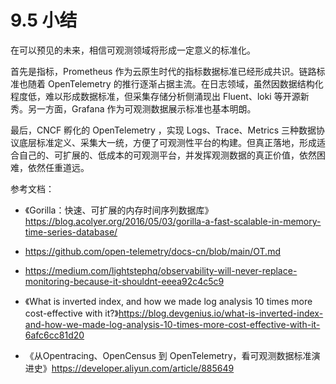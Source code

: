 # 9.5 小结

在可以预见的未来，相信可观测领域将形成一定意义的标准化。

首先是指标，Prometheus 作为云原生时代的指标数据标准已经形成共识。链路标准也随着 OpenTelemetry 的推行逐渐占据主流。在日志领域，虽然因数据结构化程度低，难以形成数据标准，但采集存储分析侧涌现出 Fluent、loki 等开源新秀。另一方面，Grafana 作为可观测数据展示标准也基本明朗。

最后，CNCF 孵化的 OpenTelemetry ，实现 Logs、Trace、Metrics 三种数据协议底层标准定义、采集大一统，方便了可观测性平台的构建。但真正落地，形成适合自己的、可扩展的、低成本的可观测平台，并发挥观测数据的真正价值，依然困难，依然任重道远。

参考文档：
- 《Gorilla：快速、可扩展的内存时间序列数据库》https://blog.acolyer.org/2016/05/03/gorilla-a-fast-scalable-in-memory-time-series-database/
- https://github.com/open-telemetry/docs-cn/blob/main/OT.md

- https://medium.com/lightstephq/observability-will-never-replace-monitoring-because-it-shouldnt-eeea92c4c5c9

- 《What is inverted index, and how we made log analysis 10 times more cost-effective with it?》https://blog.devgenius.io/what-is-inverted-index-and-how-we-made-log-analysis-10-times-more-cost-effective-with-it-6afc6cc81d20

- 《从Opentracing、OpenCensus 到 OpenTelemetry，看可观测数据标准演进史》https://developer.aliyun.com/article/885649